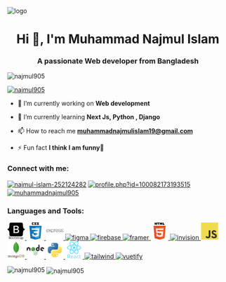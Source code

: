 ![logo]([[https://media.licdn.com/dms/image/D5616AQEW4Ds2GFFQJQ/profile-displaybackgroundimage-shrink_350_1400/0/1703704114836?e=1709769600&v=beta&t=7tVMxshcqVs1ZY8Fdy256Tvxt8cAPYlYL0sSQzjjrDY](https://www.linkedin.com/in/najmul-islam-252124282/overlay/background-image/)](https://media.licdn.com/dms/image/D5616AQEW4Ds2GFFQJQ/profile-displaybackgroundimage-shrink_350_1400/0/1703704114836?e=1715212800&v=beta&t=cdYwhC4mbBykdbLAKaPYJn2Zifz61TWiAuR7IdbM3Nc))
<h1 align="center">Hi 👋, I'm Muhammad Najmul Islam</h1>
<h3 align="center">A passionate Web developer from Bangladesh</h3>

<p align="left"> <img src="https://komarev.com/ghpvc/?username=najmul905&label=Profile%20views&color=0e75b6&style=flat" alt="najmul905" /> </p>

<p align="left"> <a href="https://github.com/ryo-ma/github-profile-trophy"><img src="https://github-profile-trophy.vercel.app/?username=najmul905" alt="najmul905" /></a> </p>

- 🔭 I’m currently working on **Web development**

- 🌱 I’m currently learning **Next Js, Python , Django**

- 📫 How to reach me **muhammadnajmulislam19@gmail.com**

- ⚡ Fun fact **I think I am funny🥰**

<h3 align="left">Connect with me:</h3>
<p align="left">
<a href="https://linkedin.com/in/najmul-islam-252124282" target="blank"><img align="center" src="https://raw.githubusercontent.com/rahuldkjain/github-profile-readme-generator/master/src/images/icons/Social/linked-in-alt.svg" alt="najmul-islam-252124282" height="30" width="40" /></a>
<a href="https://fb.com/profile.php?id=100082173193515" target="blank"><img align="center" src="https://raw.githubusercontent.com/rahuldkjain/github-profile-readme-generator/master/src/images/icons/Social/facebook.svg" alt="profile.php?id=100082173193515" height="30" width="40" /></a>
<a href="https://instagram.com/muhammadnajmul905" target="blank"><img align="center" src="https://raw.githubusercontent.com/rahuldkjain/github-profile-readme-generator/master/src/images/icons/Social/instagram.svg" alt="muhammadnajmul905" height="30" width="40" /></a>
</p>

<h3 align="left">Languages and Tools:</h3>
<p align="left"> <a href="https://getbootstrap.com" target="_blank" rel="noreferrer"> <img src="https://raw.githubusercontent.com/devicons/devicon/master/icons/bootstrap/bootstrap-plain-wordmark.svg" alt="bootstrap" width="40" height="40"/> </a> <a href="https://www.w3schools.com/css/" target="_blank" rel="noreferrer"> <img src="https://raw.githubusercontent.com/devicons/devicon/master/icons/css3/css3-original-wordmark.svg" alt="css3" width="40" height="40"/> </a> <a href="https://expressjs.com" target="_blank" rel="noreferrer"> <img src="https://raw.githubusercontent.com/devicons/devicon/master/icons/express/express-original-wordmark.svg" alt="express" width="40" height="40"/> </a> <a href="https://www.figma.com/" target="_blank" rel="noreferrer"> <img src="https://www.vectorlogo.zone/logos/figma/figma-icon.svg" alt="figma" width="40" height="40"/> </a> <a href="https://firebase.google.com/" target="_blank" rel="noreferrer"> <img src="https://www.vectorlogo.zone/logos/firebase/firebase-icon.svg" alt="firebase" width="40" height="40"/> </a> <a href="https://www.framer.com/" target="_blank" rel="noreferrer"> <img src="https://www.vectorlogo.zone/logos/framer/framer-icon.svg" alt="framer" width="40" height="40"/> </a> <a href="https://www.w3.org/html/" target="_blank" rel="noreferrer"> <img src="https://raw.githubusercontent.com/devicons/devicon/master/icons/html5/html5-original-wordmark.svg" alt="html5" width="40" height="40"/> </a> <a href="https://www.invisionapp.com/" target="_blank" rel="noreferrer"> <img src="https://www.vectorlogo.zone/logos/invisionapp/invisionapp-icon.svg" alt="invision" width="40" height="40"/> </a> <a href="https://developer.mozilla.org/en-US/docs/Web/JavaScript" target="_blank" rel="noreferrer"> <img src="https://raw.githubusercontent.com/devicons/devicon/master/icons/javascript/javascript-original.svg" alt="javascript" width="40" height="40"/> </a> <a href="https://www.mongodb.com/" target="_blank" rel="noreferrer"> <img src="https://raw.githubusercontent.com/devicons/devicon/master/icons/mongodb/mongodb-original-wordmark.svg" alt="mongodb" width="40" height="40"/> </a> <a href="https://nodejs.org" target="_blank" rel="noreferrer"> <img src="https://raw.githubusercontent.com/devicons/devicon/master/icons/nodejs/nodejs-original-wordmark.svg" alt="nodejs" width="40" height="40"/> </a> <a href="https://www.python.org" target="_blank" rel="noreferrer"> <img src="https://raw.githubusercontent.com/devicons/devicon/master/icons/python/python-original.svg" alt="python" width="40" height="40"/> </a> <a href="https://reactjs.org/" target="_blank" rel="noreferrer"> <img src="https://raw.githubusercontent.com/devicons/devicon/master/icons/react/react-original-wordmark.svg" alt="react" width="40" height="40"/> </a> <a href="https://tailwindcss.com/" target="_blank" rel="noreferrer"> <img src="https://www.vectorlogo.zone/logos/tailwindcss/tailwindcss-icon.svg" alt="tailwind" width="40" height="40"/> </a> <a href="https://vuetifyjs.com/en/" target="_blank" rel="noreferrer"> <img src="https://bestofjs.org/logos/vuetify.svg" alt="vuetify" width="40" height="40"/> </a> </p>

<p><img align="left" src="https://github-readme-stats.vercel.app/api/top-langs?username=najmul905&show_icons=true&locale=en&layout=compact" alt="najmul905" /></p>

<p>&nbsp;<img align="center" src="https://github-readme-stats.vercel.app/api?username=najmul905&show_icons=true&locale=en" alt="najmul905" /></p>


